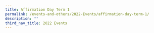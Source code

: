 ```yaml
---
title: Affirmation Day Term 1
permalink: /events-and-others/2022-Events/affirmation-day-term-1/
description: ""
third_nav_title: 2022 Events
---
```

